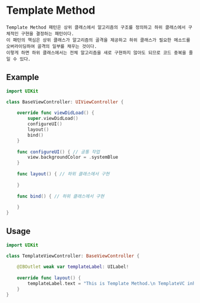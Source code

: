 # Template Method
    Template Method 패턴은 상위 클래스에서 알고리즘의 구조를 정의하고 하위 클래스에서 구체적인 구현을 결정하는 패턴이다.
    이 패턴의 핵심은 상위 클래스가 알고리즘의 골격을 제공하고 하위 클래스가 필요한 메소드를 오버라이딩하여 골격의 일부를 채우는 것이다. 
    이렇게 하면 하위 클래스에서는 전체 알고리즘을 새로 구현하지 않아도 되므로 코드 중복을 줄일 수 있다.

## Example
```swift
import UIKit

class BaseViewController: UIViewController {
    
    override func viewDidLoad() {
        super.viewDidLoad()
        configureUI()
        layout()
        bind()
    }
    
    func configureUI() { // 공통 작업
        view.backgroundColor = .systemBlue
    }
    
    func layout() { // 하위 클래스에서 구현
        
    }
    
    func bind() { // 하위 클래스에서 구현
        
    }
}
```

## Usage
```swift
import UIKit

class TemplateViewController: BaseViewController {
    
    @IBOutlet weak var templateLabel: UILabel!
    
    override func layout() {
        templateLabel.text = "This is Template Method.\n TemplateVC inherits from BaseVC."
    }
}
```
